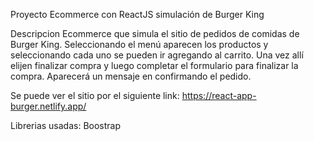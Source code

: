 Proyecto Ecommerce con ReactJS simulación de Burger King

Descripcion
Ecommerce que simula el sitio de pedidos de comidas de Burger King. Seleccionando el menú aparecen los productos y seleccionando cada uno se pueden ir agregando al carrito. Una vez allí elijen finalizar compra y luego completar el formulario para finalizar la compra. Aparecerá un mensaje en confirmando el pedido.

Se puede ver el sitio por el siguiente link: https://react-app-burger.netlify.app/

Librerias usadas: Boostrap